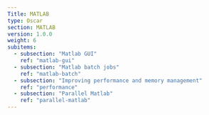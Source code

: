 ```yaml
---
Title: MATLAB
type: Oscar
section: MATLAB
version: 1.0.0
weight: 6
subitems:
  - subsection: "Matlab GUI"
    ref: "matlab-gui"
  - subsection: "Matlab batch jobs"
    ref: "matlab-batch"
  - subsection: "Improving performance and memory management"
    ref: "performance"
  - subsection: "Parallel Matlab"
    ref: "parallel-matlab"
---
```

